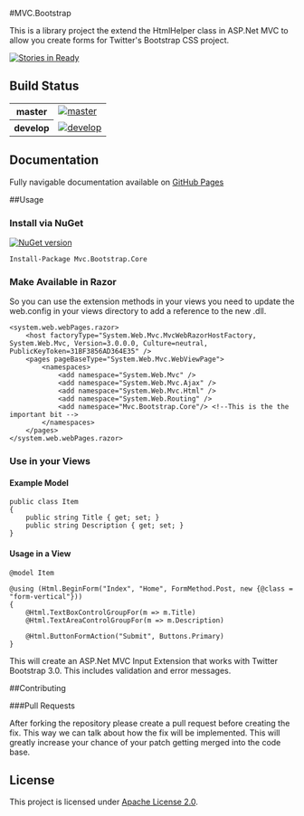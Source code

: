#MVC.Bootstrap

This is a library project the extend the HtmlHelper class in ASP.Net MVC to allow you create forms for Twitter's Bootstrap CSS project.

[![Stories in Ready](https://badge.waffle.io/baynezy/MVC.Bootstrap.svg?label=ready&title=Stories%20in%20Ready)](http://waffle.io/baynezy/MVC.Bootstrap)

## Build Status

<table>
    <tr>
        <th>master</th>
		<td><a href="https://ci.appveyor.com/project/baynezy/mvc-bootstrap"><img src="https://ci.appveyor.com/api/projects/status/8x7g55ql67j0ydd3/branch/master?svg=true" alt="master" title="master" /></a></td>
    </tr>
    <tr>
        <th>develop</th>
		<td><a href="https://ci.appveyor.com/project/baynezy/mvc-bootstrap"><img src="https://ci.appveyor.com/api/projects/status/8x7g55ql67j0ydd3/branch/develop?svg=true" alt="develop" title="develop" /></a></td>
    </tr>
</table>

## Documentation
Fully navigable documentation available on [GitHub Pages](http://baynezy.github.io/MVC.Bootstrap/)

##Usage

### Install via NuGet

[![NuGet version](https://badge.fury.io/nu/MVC.Bootstrap.Core.svg)](http://badge.fury.io/nu/MVC.Bootstrap.Core)

    Install-Package Mvc.Bootstrap.Core

### Make Available in Razor

So you can use the extension methods in your views you need to update the web.config in your views directory to add a reference to the new .dll.

    <system.web.webPages.razor>
        <host factoryType="System.Web.Mvc.MvcWebRazorHostFactory, System.Web.Mvc, Version=3.0.0.0, Culture=neutral, PublicKeyToken=31BF3856AD364E35" />
        <pages pageBaseType="System.Web.Mvc.WebViewPage">
            <namespaces>
                <add namespace="System.Web.Mvc" />
                <add namespace="System.Web.Mvc.Ajax" />
                <add namespace="System.Web.Mvc.Html" />
                <add namespace="System.Web.Routing" />
                <add namespace="Mvc.Bootstrap.Core"/> <!--This is the the important bit -->
            </namespaces>
        </pages>
    </system.web.webPages.razor>

### Use in your Views

#### Example Model

    public class Item
    {
        public string Title { get; set; }
        public string Description { get; set; }
    }

#### Usage in a View

    @model Item

    @using (Html.BeginForm("Index", "Home", FormMethod.Post, new {@class = "form-vertical"}))
    {
        @Html.TextBoxControlGroupFor(m => m.Title)
        @Html.TextAreaControlGroupFor(m => m.Description)

        @Html.ButtonFormAction("Submit", Buttons.Primary)
    }

This will create an ASP.Net MVC Input Extension that works with Twitter Bootstrap 3.0. This includes validation and error messages.

##Contributing

###Pull Requests

After forking the repository please create a pull request before creating the fix. This way we can talk about how the fix will be implemented. This will greatly increase your chance of your patch getting merged into the code base.

## License
This project is licensed under [Apache License 2.0](http://www.apache.org/licenses/LICENSE-2.0).
